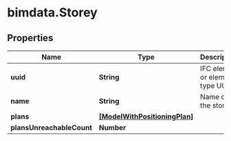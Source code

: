 # bimdata.Storey

## Properties

Name | Type | Description | Notes
------------ | ------------- | ------------- | -------------
**uuid** | **String** | IFC element or element type UUID | [readonly] 
**name** | **String** | Name of the storey | [readonly] 
**plans** | [**[ModelWithPositioningPlan]**](ModelWithPositioningPlan.md) |  | [readonly] 
**plansUnreachableCount** | **Number** |  | [readonly] 


